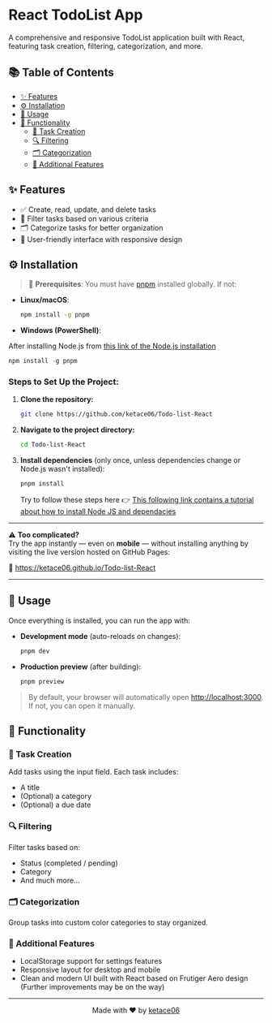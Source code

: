 # React TodoList App

A comprehensive and responsive TodoList application built with React, featuring task creation, filtering, categorization, and more.

## 📚 Table of Contents

- [✨ Features](#-features)
- [⚙️ Installation](#️-installation)
- [🚀 Usage](#-usage)
- [🧠 Functionality](#-functionality)
  - [📝 Task Creation](#-task-creation)
  - [🔍 Filtering](#-filtering)
  - [🗂️ Categorization](#-categorization)
  - [🧩 Additional Features](#-additional-features)

## ✨ Features

- ✅ Create, read, update, and delete tasks
- 🔎 Filter tasks based on various criteria
- 🗂️ Categorize tasks for better organization
- 📱 User-friendly interface with responsive design

## ⚙️ Installation

> 🧠 **Prerequisites**: You must have [pnpm](https://pnpm.io/installation) installed globally. If not:

- **Linux/macOS**:

  ```bash
  npm install -g pnpm
  ```

- **Windows (PowerShell)**:

After installing Node.js from [this link of the Node.js installation](https://nodejs.org/en/download)

```powershell
npm install -g pnpm
```

### Steps to Set Up the Project:

1. **Clone the repository:**

   ```bash
   git clone https://github.com/ketace06/Todo-list-React
   ```

2. **Navigate to the project directory:**

   ```bash
   cd Todo-list-React
   ```

3. **Install dependencies** (only once, unless dependencies change or Node.js wasn't installed):

   ```bash
   pnpm install
   ```

   Try to follow these steps here 👉 [This following link contains a tutorial about how to install Node JS and dependacies](https://medium.com/@rosarioborgesi/setting-up-a-node-js-project-with-pnpm-and-typescript-0b16a512ef24)

---

⚠️ **Too complicated?**  
Try the app instantly — even on **mobile** — without installing anything by visiting the live version hosted on GitHub Pages:

🔗 https://ketace06.github.io/Todo-list-React

---

## 🚀 Usage

Once everything is installed, you can run the app with:

- **Development mode** (auto-reloads on changes):

  ```bash
  pnpm dev
  ```

- **Production preview** (after building):

  ```bash
  pnpm preview
  ```

> By default, your browser will automatically open [http://localhost:3000](http://localhost:3000). If not, you can open it manually.

## 🧠 Functionality

### 📝 Task Creation

Add tasks using the input field. Each task includes:

- A title
- (Optional) a category
- (Optional) a due date

### 🔍 Filtering

Filter tasks based on:

- Status (completed / pending)
- Category
- And much more...

### 🗂️ Categorization

Group tasks into custom color categories to stay organized.

### 🧩 Additional Features

- LocalStorage support for settings features
- Responsive layout for desktop and mobile
- Clean and modern UI built with React based on Frutiger Aero design (Further improvements may be on the way)

---

<center>Made with ❤️ by <a href="https://github.com/ketace06">ketace06</a></center>
